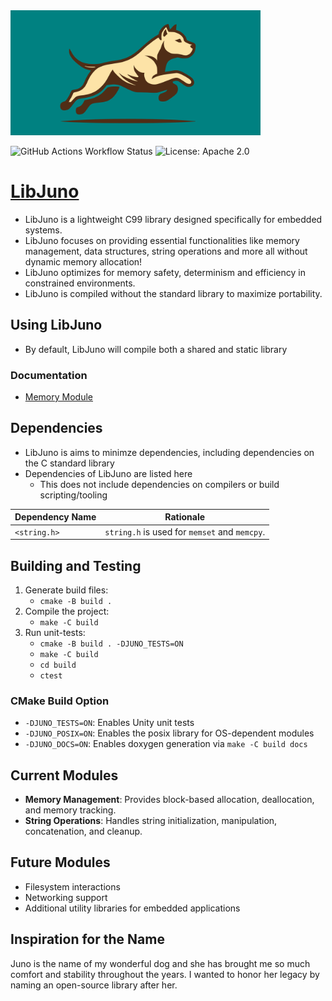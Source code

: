 <img src="https://raw.githubusercontent.com/robinonsay/libjuno/b710f2f363f589a5da475543f53a22d3d030cc26/assets/juno_logo_rect.svg" alt="drawing" width="400em"/>

![GitHub Actions Workflow Status](https://github.com/robinonsay/libjuno/actions/workflows/ctest.yml/badge.svg)
![License: Apache 2.0](https://img.shields.io/badge/License-Apache%202.0-blue.svg)

# [LibJuno](https://github.com/robinonsay/libjuno)
* LibJuno is a lightweight C99 library designed specifically for embedded systems.
* LibJuno focuses on providing essential functionalities like memory management, data structures, string operations and more all without dynamic memory allocation!
* LibJuno optimizes for memory safety, determinism and efficiency in constrained environments.
* LibJuno is compiled without the standard library to maximize portability.

## Using LibJuno
* By default, LibJuno will compile both a shared and static library

### Documentation
* [Memory Module](include/juno/memory/README.md)

## Dependencies
* LibJuno is aims to minimze dependencies, including dependencies on the C standard library
* Dependencies of LibJuno are listed here
   * This does not include dependencies on compilers or build scripting/tooling

| Dependency Name | Rationale                                      |
|-----------------|------------------------------------------------|
| `<string.h>`    | `string.h` is used for `memset` and `memcpy`.  |

## Building and Testing
1. Generate build files:
   - `cmake -B build .`
3. Compile the project:
   - `make -C build`
4. Run unit-tests:
   - `cmake -B build . -DJUNO_TESTS=ON`
   - `make -C build`
   - `cd build`
   - `ctest`

### CMake Build Option
* `-DJUNO_TESTS=ON`: Enables Unity unit tests
* `-DJUNO_POSIX=ON`: Enables the posix library for OS-dependent modules
* `-DJUNO_DOCS=ON`: Enables doxygen generation via `make -C build docs`

## Current Modules
- **Memory Management**: Provides block-based allocation, deallocation, and memory tracking.
- **String Operations**: Handles string initialization, manipulation, concatenation, and cleanup.

## Future Modules
- Filesystem interactions
- Networking support
- Additional utility libraries for embedded applications

## Inspiration for the Name
Juno is the name of my wonderful dog and
she has brought me so much comfort and stability throughout the years.
I wanted to honor her legacy by naming an open-source library after her.
